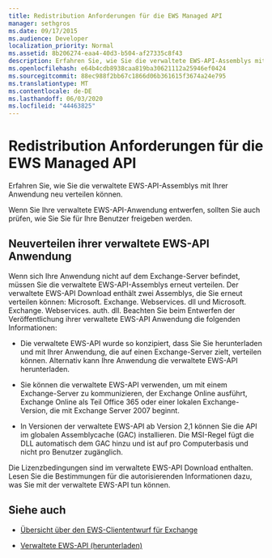 ```yaml
---
title: Redistribution Anforderungen für die EWS Managed API
manager: sethgros
ms.date: 09/17/2015
ms.audience: Developer
localization_priority: Normal
ms.assetid: 8b206274-eaa4-40d3-b504-af27335c8f43
description: Erfahren Sie, wie Sie die verwaltete EWS-API-Assemblys mit Ihrer Anwendung neu verteilen können.
ms.openlocfilehash: e64b4cdb8938caa819ba30621112a25946ef0424
ms.sourcegitcommit: 88ec988f2bb67c1866d06b361615f3674a24e795
ms.translationtype: MT
ms.contentlocale: de-DE
ms.lasthandoff: 06/03/2020
ms.locfileid: "44463825"
---
```

# <a name="redistribution-requirements-for-the-ews-managed-api"></a>Redistribution Anforderungen für die EWS Managed API

Erfahren Sie, wie Sie die verwaltete EWS-API-Assemblys mit Ihrer Anwendung neu verteilen können.
  
Wenn Sie Ihre verwaltete EWS-API-Anwendung entwerfen, sollten Sie auch prüfen, wie Sie Sie für Ihre Benutzer freigeben werden. 
  
## <a name="redistributing-your-ews-managed-api-application"></a>Neuverteilen ihrer verwaltete EWS-API Anwendung

Wenn sich Ihre Anwendung nicht auf dem Exchange-Server befindet, müssen Sie die verwaltete EWS-API-Assemblys erneut verteilen. Der verwaltete EWS-API Download enthält zwei Assemblys, die Sie erneut verteilen können: Microsoft. Exchange. Webservices. dll und Microsoft. Exchange. Webservices. auth. dll. Beachten Sie beim Entwerfen der Veröffentlichung ihrer verwaltete EWS-API Anwendung die folgenden Informationen:
  
- Die verwaltete EWS-API wurde so konzipiert, dass Sie Sie herunterladen und mit Ihrer Anwendung, die auf einen Exchange-Server zielt, verteilen können. Alternativ kann Ihre Anwendung die verwaltete EWS-API herunterladen.
    
- Sie können die verwaltete EWS-API verwenden, um mit einem Exchange-Server zu kommunizieren, der Exchange Online ausführt, Exchange Online als Teil Office 365 oder einer lokalen Exchange-Version, die mit Exchange Server 2007 beginnt.
    
- In Versionen der verwaltete EWS-API ab Version 2,1 können Sie die API im globalen Assemblycache (GAC) installieren. Die MSI-Regel fügt die DLL automatisch dem GAC hinzu und ist auf pro Computerbasis und nicht pro Benutzer zugänglich.
    
Die Lizenzbedingungen sind im verwaltete EWS-API Download enthalten. Lesen Sie die Bestimmungen für die autorisierenden Informationen dazu, was Sie mit der verwaltete EWS-API tun können.
  
## <a name="see-also"></a>Siehe auch


- [Übersicht über den EWS-Cliententwurf für Exchange](ews-client-design-overview-for-exchange.md)
    
- [Verwaltete EWS-API (herunterladen)](https://aka.ms/ews-managed-api-readme)
    

